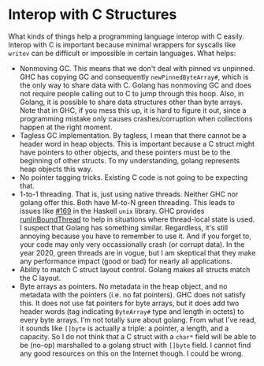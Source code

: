# Interop with C Structures

What kinds of things help a programming language interop with C easily.
Interop with C is important because minimal wrappers for syscalls like
`writev` can be difficult or impossible in certain languages. What helps:

* Nonmoving GC. This means that we don't deal with pinned vs unpinned.
  GHC has copying GC and consequently `newPinnedByteArray#`, which is
  the only way to share data with C. Golang has nonmoving GC and does not
  require people calling out to C to jump through this hoop. Also, in
  Golang, it is possible to share data structures other than byte arrays.
  Note that in GHC, if you mess this up, it is hard to figure it out, since
  a programming mistake only causes crashes/corruption when collections
  happen at the right moment.
* Tagless GC implementation. By tagless, I mean that there cannot be
  a header word in heap objects. This is important because a C struct
  might have pointers to other objects, and these pointers must be
  to the beginning of other structs. To my understanding, golang
  represents heap objects this way.
* No pointer tagging tricks. Existing C code is not going to be expecting that.
* 1-to-1 threading. That is, just using native threads. Neither GHC
  nor golang offer this. Both have M-to-N green threading. This leads to
  issues like [#169](https://github.com/haskell/unix/pull/169) in the Haskell
  `unix` library. GHC provides [runInBoundThread](https://hackage.haskell.org/package/base-4.14.1.0/docs/Control-Concurrent.html#v:runInBoundThread)
  to help in situations where thread-local state is used. I suspect that
  Golang has something similar. Regardless, it's still annoying because
  you have to remember to use it. And if you forget to, your code may
  only very occassionally crash (or corrupt data). In the year 2020,
  green threads are in vogue, but I am skeptical that they make any
  performance impact (good or bad) for nearly all applications.
* Ability to match C struct layout control. Golang makes all structs
  match the C layout.
* Byte arrays as pointers. No metadata in the heap object, and no
  metadata with the pointers (i.e. no fat pointers). GHC does not
  satisfy this. It does not use fat pointers for byte arrays, but it
  does add two header words (tag indicating `ByteArray#` type and length
  in octets) to every byte arrays. I'm not totally sure about golang.
  From what I've read, it sounds like `[]byte` is actually a triple:
  a pointer, a length, and a capacity. So I do not think that a C struct
  with a `char*` field will be able to be (no-op) marshalled to a golang
  struct with `[]byte` field. I cannot find any good resources on this
  on the Internet though. I could be wrong.
